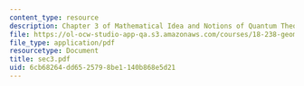 ```yaml
---
content_type: resource
description: Chapter 3 of Mathematical Idea and Notions of Quantum Theory
file: https://ol-ocw-studio-app-qa.s3.amazonaws.com/courses/18-238-geometry-and-quantum-field-theory-fall-2002/6cb68264dd6525798be1140b868e5d21_sec3.pdf
file_type: application/pdf
resourcetype: Document
title: sec3.pdf
uid: 6cb68264-dd65-2579-8be1-140b868e5d21
---
```

